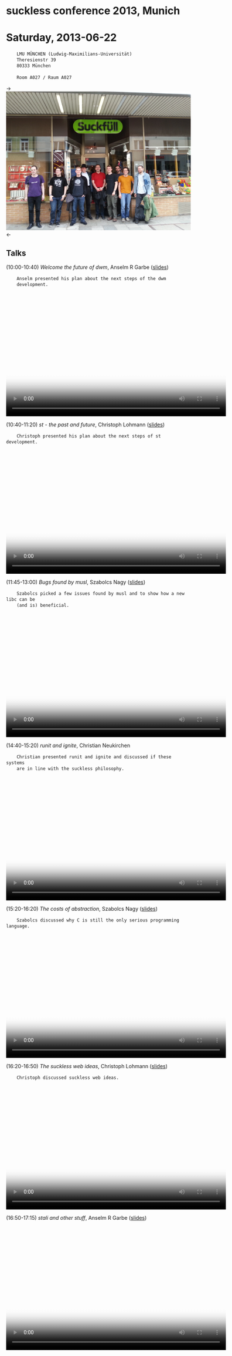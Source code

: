 suckless conference 2013, Munich
================================

Saturday, 2013-06-22
====================

        LMU MÜNCHEN (Ludwig-Maximilians-Universität)
        Theresienstr 39
        80333 München

        Room A027 / Raum A027


->[![slcon2013 group photo](slcon2013-s.png)](slcon2013.png)<-

Talks
-----
(10:00-10:40) *Welcome the future of dwm*, Anselm R Garbe ([slides](slcon13.pdf))

        Anselm presented his plan about the next steps of the dwm
        development.

<video width="600" height="338" controls="" style="display:block;margin:0 auto" poster="https://s3.eu-central-1.amazonaws.com/suckless-videos/slcon/2013/slcon-2013-0-arg-welcome_to_the_future_of_dwm.png">
	<source src="https://s3.eu-central-1.amazonaws.com/suckless-videos/slcon/2013/slcon-2013-0-arg-welcome_to_the_future_of_dwm.webm" type="video/webm">
	<a href="https://s3.eu-central-1.amazonaws.com/suckless-videos/slcon/2013/slcon-2013-0-arg-welcome_to_the_future_of_dwm.webm">slcon-2013-0-arg-welcome_to_the_future_of_dwm.webm</a>
</video>


(10:40-11:20) *st - the past and future*, Christoph Lohmann ([slides](20h_on_st.pdf))

        Christoph presented his plan about the next steps of st development.

<video width="600" height="338" controls="" style="display:block;margin:0 auto" poster="https://s3.eu-central-1.amazonaws.com/suckless-videos/slcon/2013/slcon-2013-1-20h-st-the_past_and_future.png">
	<source src="https://s3.eu-central-1.amazonaws.com/suckless-videos/slcon/2013/slcon-2013-1-20h-st-the_past_and_future.webm" type="video/webm">
	<a href="https://s3.eu-central-1.amazonaws.com/suckless-videos/slcon/2013/slcon-2013-1-20h-st-the_past_and_future.webm">slcon-2013-1-20h-st-the_past_and_future.webm</a>
</video>


(11:45-13:00) *Bugs found by musl*, Szabolcs Nagy ([slides](http://port70.net/~nsz/slcon/bugs_talk.html))

        Szabolcs picked a few issues found by musl and to show how a new libc can be
        (and is) beneficial.

<video width="600" height="338" controls="" style="display:block;margin:0 auto" poster="https://s3.eu-central-1.amazonaws.com/suckless-videos/slcon/2013/slcon-2013-2-nsz-bugs_found_by_musl.png">
        <source src="https://s3.eu-central-1.amazonaws.com/suckless-videos/slcon/2013/slcon-2013-2-nsz-bugs_found_by_musl.webm" type="video/webm">
        <a href="https://s3.eu-central-1.amazonaws.com/suckless-videos/slcon/2013/slcon-2013-2-nsz-bugs_found_by_musl.webm">slcon-2013-2-nsz-bugs_found_by_musl.webm</a>
</video>


(14:40-15:20) *runit and ignite*, Christian Neukirchen

        Christian presented runit and ignite and discussed if these systems
        are in line with the suckless philosophy.

<video width="600" height="338" controls="" style="display:block;margin:0 auto" poster="https://s3.eu-central-1.amazonaws.com/suckless-videos/slcon/2013/slcon-2013-3-chneukirchen-runit_and_ignite.png">
        <source src="https://s3.eu-central-1.amazonaws.com/suckless-videos/slcon/2013/slcon-2013-3-chneukirchen-runit_and_ignite.webm" type="video/webm">
        <a href="https://s3.eu-central-1.amazonaws.com/suckless-videos/slcon/2013/slcon-2013-3-chneukirchen-runit_and_ignite.webm">slcon-2013-3-chneukirchen-runit_and_ignite.webm</a>
</video>


(15:20-16:20) *The costs of abstraction*, Szabolcs Nagy ([slides](http://port70.net/~nsz/slcon/abstraction_talk.html))

        Szabolcs discussed why C is still the only serious programming language.

<video width="600" height="338" controls="" style="display:block;margin:0 auto" poster="https://s3.eu-central-1.amazonaws.com/suckless-videos/slcon/2013/slcon-2013-4-nsz-the_costs_of_abstraction.png">
        <source src="https://s3.eu-central-1.amazonaws.com/suckless-videos/slcon/2013/slcon-2013-4-nsz-the_costs_of_abstraction.webm" type="video/webm">
        <a href="https://s3.eu-central-1.amazonaws.com/suckless-videos/slcon/2013/slcon-2013-4-nsz-the_costs_of_abstraction.webm">slcon-2013-4-nsz-the_costs_of_abstraction.webm</a>
</video>


(16:20-16:50) *The suckless web ideas*, Christoph Lohmann ([slides](20h_on_surf.pdf))

        Christoph discussed suckless web ideas.

<video width="600" height="338" controls="" style="display:block;margin:0 auto" poster="https://s3.eu-central-1.amazonaws.com/suckless-videos/slcon/2013/slcon-2013-5-20h-the_suckless_web_ideas.png">
        <source src="https://s3.eu-central-1.amazonaws.com/suckless-videos/slcon/2013/slcon-2013-5-20h-the_suckless_web_ideas.webm" type="video/webm">
        <a href="https://s3.eu-central-1.amazonaws.com/suckless-videos/slcon/2013/slcon-2013-5-20h-the_suckless_web_ideas.webm">slcon-2013-5-20h-the_suckless_web_ideas.webm</a>
</video>


(16:50-17:15) *stali and other stuff*, Anselm R Garbe ([slides](slcon13.pdf))

<video width="600" height="338" controls="" style="display:block;margin:0 auto" poster="https://s3.eu-central-1.amazonaws.com/suckless-videos/slcon/2013/slcon-2013-6-arg-stali_and_other_stuff.png">
        <source src="https://s3.eu-central-1.amazonaws.com/suckless-videos/slcon/2013/slcon-2013-6-arg-stali_and_other_stuff.webm" type="video/webm">
        <a href="https://s3.eu-central-1.amazonaws.com/suckless-videos/slcon/2013/slcon-2013-6-arg-stali_and_other_stuff.webm">slcon-2013-6-arg-stali_and_other_stuff.webm</a>
</video>
